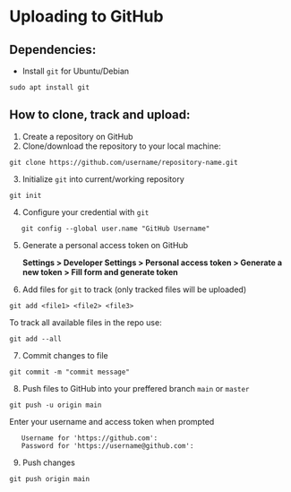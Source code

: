 # Uploading to GitHub 

## Dependencies:

- Install `git` for Ubuntu/Debian
```
sudo apt install git
```
## How to clone, track and upload:

1. Create a repository on GitHub
2. Clone/download the repository to your local machine: 
```
git clone https://github.com/username/repository-name.git
```
3. Initialize `git` into current/working repository
```
git init
```
4. Configure your credential with `git`
```git config --global user.email "you@example.com 
   git config --global user.name "GitHub Username"
```
5. Generate a personal access token on GitHub<br>

   **Settings > Developer Settings > Personal access token > Generate a new token > Fill form and generate token**
   
6. Add files for `git` to track (only tracked files will be uploaded)
```
git add <file1> <file2> <file3>
```
To track all available files in the repo use:
```
git add --all
```
7. Commit changes to file 
```
git commit -m "commit message"
```
8. Push files to GitHub into your preffered branch `main` or `master`
```
git push -u origin main
```
Enter your username and access token when prompted
```
   Username for 'https://github.com': 
   Password for 'https://username@github.com': 
```
9. Push changes 
```
git push origin main
```
